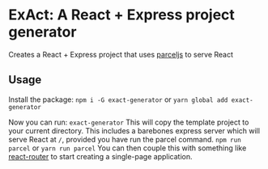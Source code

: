 # ExAct: A React + Express project generator
Creates a React + Express project that uses [parceljs](https://parceljs.org/) to serve React

## Usage
Install the package:
`npm i -G exact-generator`
or
`yarn global add exact-generator`

Now you can run:
`exact-generator`
This will copy the template project to your current directory. This includes a barebones express server which will serve React at `/`, provided you have run the parcel command.
`npm run parcel` or `yarn run parcel`
You can then couple this with something like [react-router](https://reactrouter.com/) to start creating a single-page application.